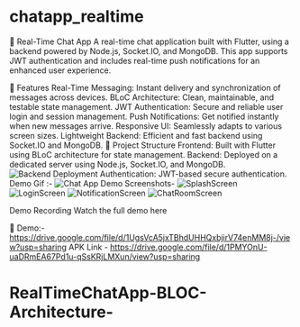 # chatapp_realtime

📱 Real-Time Chat App
A real-time chat application built with Flutter, using a backend powered by Node.js, Socket.IO, and MongoDB. This app supports JWT authentication and includes real-time push notifications for an enhanced user experience.

🚀 Features
Real-Time Messaging: Instant delivery and synchronization of messages across devices.
BLoC Architecture: Clean, maintainable, and testable state management.
JWT Authentication: Secure and reliable user login and session management.
Push Notifications: Get notified instantly when new messages arrive.
Responsive UI: Seamlessly adapts to various screen sizes.
Lightweight Backend: Efficient and fast backend using Socket.IO and MongoDB.
📂 Project Structure
Frontend: Built with Flutter using BLoC architecture for state management.
Backend: Deployed on a dedicated server using Node.js, Socket.IO, and MongoDB.
![Backend Deployment](assets/Backend.png)
Authentication: JWT-based secure authentication.
Demo Gif :- ![Chat App Demo](assets/chat_demo.gif)
Screenshots- 
![SplashScreen](assets/SplashScreen.png)
![LoginScreen](assets/LoginScreen.png)
![NotificationScreen](assets/Notification.png)
![ChatRoomScreen](assets/ChatRoom.png)

Demo Recording
Watch the full demo here

🔗 Demo:- https://drive.google.com/file/d/1UgsVcA5jxTBhdUHHQxbjirV74enMM8j-/view?usp=sharing
APK Link - https://drive.google.com/file/d/1PMYOnU-uaDRmEA67Pd1u-qSsKRjLMXun/view?usp=sharing


# RealTimeChatApp-BLOC-Architecture-
